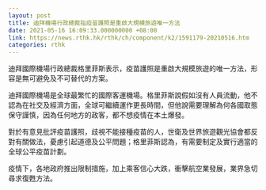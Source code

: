 ```yaml
---
layout: post
title: 迪拜機場行政總裁指疫苗護照是重啟大規模旅遊唯一方法
date: 2021-05-16 16:09:33.000000000 +08:00
link: https://news.rthk.hk/rthk/ch/component/k2/1591179-20210516.htm
categories: rthk
---
```


迪拜國際機場行政總裁格里菲斯表示，疫苗護照是重啟大規模旅遊的唯一方法，形容是無可避免及不可替代的方案。

迪拜國際機場是全球最繁忙的國際客運機場。格里菲斯說假如沒有人員流動，他不認為在社交及經濟方面，全球可繼續運作更長時間，但他說需要理解為何各國取態保守謹慎，因為任何地方的政客，都不想疫情在本土爆發。

對於有意見批評疫苗護照，歧視不能接種疫苗的人，世衛及世界旅遊觀光協會都反對有關做法，憂慮引起道德及公平問題；格里菲斯認為，有需要制定及實行適當的全球公平疫苗計劃。

疫情下，各地政府推出限制措施，加上乘客信心大跌，衝擊航空業發展，業界急切尋求復甦方法。
